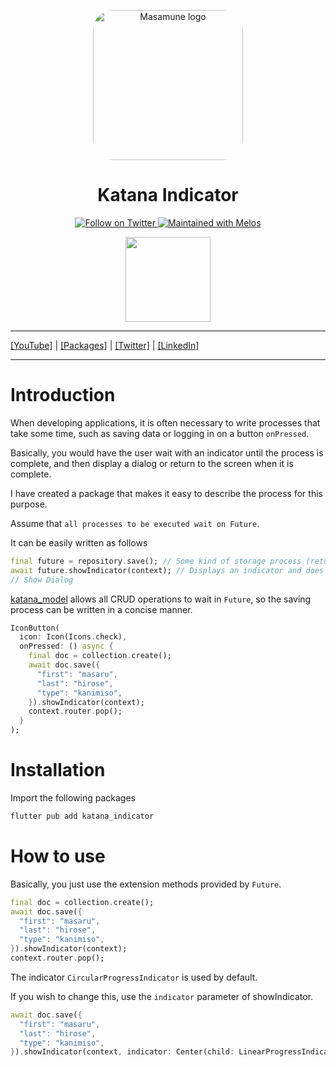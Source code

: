 <p align="center">
  <a href="https://mathru.net">
    <img width="240px" src="https://raw.githubusercontent.com/mathrunet/flutter_masamune/master/.github/images/icon.png" alt="Masamune logo" style="border-radius: 32px"s><br/>
  </a>
  <h1 align="center">Katana Indicator</h1>
</p>

<p align="center">
  <a href="https://twitter.com/mathru">
    <img src="https://img.shields.io/twitter/follow/mathru.svg?colorA=1da1f2&colorB=&label=Follow%20on%20Twitter&style=flat-square" alt="Follow on Twitter" />
  </a>
  <a href="https://github.com/invertase/melos">
    <img src="https://img.shields.io/badge/maintained%20with-melos-f700ff.svg?style=flat-square" alt="Maintained with Melos" />
  </a>
</p>

<p align="center">
  <a href="https://www.buymeacoffee.com/mathru"><img src="https://img.buymeacoffee.com/button-api/?text=Buy me a coffee&emoji=&slug=mathru&button_colour=FF5F5F&font_colour=ffffff&font_family=Poppins&outline_colour=000000&coffee_colour=FFDD00" width="136" /></a>
</p>

---

[[YouTube]](https://www.youtube.com/c/mathrunetchannel) | [[Packages]](https://pub.dev/publishers/mathru.net/packages) | [[Twitter]](https://twitter.com/mathru) | [[LinkedIn]](https://www.linkedin.com/in/mathrunet/)

---

# Introduction

When developing applications, it is often necessary to write processes that take some time, such as saving data or logging in on a button `onPressed`.

Basically, you would have the user wait with an indicator until the process is complete, and then display a dialog or return to the screen when it is complete.

I have created a package that makes it easy to describe the process for this purpose.

Assume that `all processes to be executed wait on Future`.

It can be easily written as follows

```dart
final future = repository.save(); // Some kind of storage process (return Future<dynamic>)
await future.showIndicator(context); // Displays an indicator and does not allow the user to operate until the process is completed
// Show Dialog
```

[katana_model](https://pub.dev/packages/katana_model) allows all CRUD operations to wait in `Future`, so the saving process can be written in a concise manner.

```dart
IconButton(
  icon: Icon(Icons.check),
  onPressed: () async {
    final doc = collection.create();
    await doc.save({
      "first": "masaru",
      "last": "hirose",
      "type": "kanimiso",
    }).showIndicator(context);
    context.router.pop();
  }
);
```

# Installation

Import the following packages

```bash
flutter pub add katana_indicator
```

# How to use

Basically, you just use the extension methods provided by `Future`.

```dart
final doc = collection.create();
await doc.save({
  "first": "masaru",
  "last": "hirose",
  "type": "kanimiso",
}).showIndicator(context);
context.router.pop();
```

The indicator `CircularProgressIndicator` is used by default.

If you wish to change this, use the `indicator` parameter of showIndicator.

```dart
await doc.save({
  "first": "masaru",
  "last": "hirose",
  "type": "kanimiso",
}).showIndicator(context, indicator: Center(child: LinearProgressIndicator()));
```
